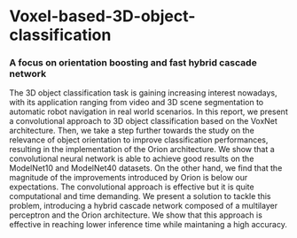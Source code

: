 # Voxel-based-3D-object-classification
### A focus on orientation boosting and fast hybrid cascade network

The 3D object classification task is gaining increasing
interest nowadays, with its application ranging from
video and 3D scene segmentation to automatic robot navigation
in real world scenarios. In this report, we present a
convolutional approach to 3D object classification based on the
VoxNet architecture. Then, we take a step further towards
the study on the relevance of object orientation to improve
classification performances, resulting in the implementation of
the Orion architecture. We show that a convolutional neural
network is able to achieve good results on the ModelNet10
and ModelNet40 datasets. On the other hand, we find that the
magnitude of the improvements introduced by Orion is below
our expectations. The convolutional approach is effective but
it is quite computational and time demanding. We present a
solution to tackle this problem, introducing a hybrid cascade
network composed of a multilayer perceptron and the Orion
architecture. We show that this approach is effective in reaching
lower inference time while maintaning a high accuracy.

